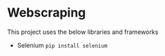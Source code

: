 # Webscraping

This project uses the below libraries and frameworks

- Selenium
```pip install selenium```

